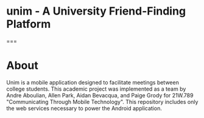 # unim - A University Friend-Finding Platform
===

# About
Unim is a mobile application designed to facilitate meetings between college students. This academic project was implemented as a team by Andre Aboulian, Allen Park, Aidan Bevacqua, and Paige Grody for 21W.789 "Communicating Through Mobile Technology". This repository includes only the web services necessary to power the Android application.